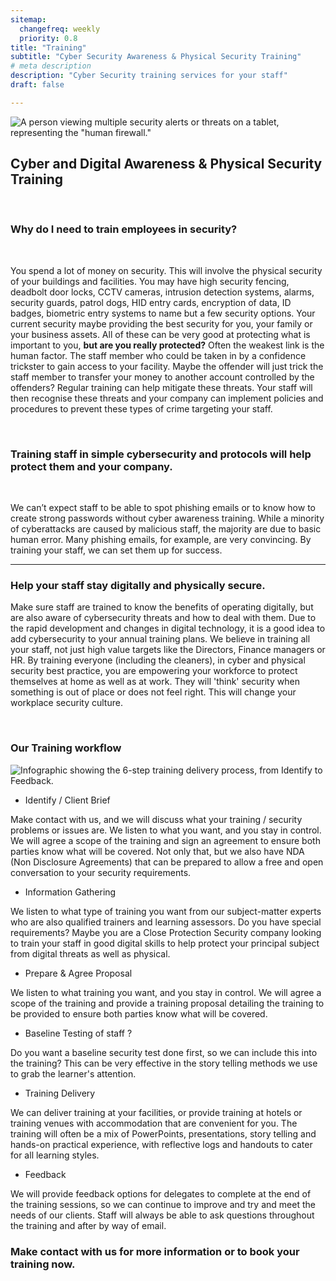 ```yaml
---
sitemap:
  changefreq: weekly
  priority: 0.8
title: "Training"
subtitle: "Cyber Security Awareness & Physical Security Training"
# meta description
description: "Cyber Security training services for your staff"
draft: false

---
```



![A person viewing multiple security alerts or threats on a tablet, representing the "human firewall."](../../images/training.jpg)




## Cyber and Digital Awareness & Physical Security Training

<br>

### Why do I need to train employees in security?

<br>

You spend a lot of money on security. This will involve the physical security of your buildings and facilities. You may have high security fencing, deadbolt door locks, CCTV cameras, intrusion detection systems, alarms, security guards, patrol dogs, HID entry cards, encryption of data, ID badges, biometric entry systems to name but a few security options. Your current security maybe providing the best security for you, your family or your business assets. All of these can be very good at protecting what is important to you, **but are you really protected?** Often the weakest link is the human factor. The staff member who could be taken in by a confidence trickster to gain access to your facility. Maybe the offender will just trick the staff member to transfer your money to another account controlled by the offenders? Regular training can help mitigate these threats. Your staff will then recognise these threats and your company can implement policies and procedures to prevent these types of crime targeting your staff.  

<br>

### Training staff in simple cybersecurity and protocols will help protect them and your company. 

<br>

We can’t expect staff to be able to spot phishing emails or to know how to create strong passwords without cyber awareness training. While a minority of cyberattacks are caused by malicious staff, the majority are due to basic human error. Many phishing emails, for example, are very convincing. By training your staff, we can set them up for success.

<hr>

### Help your staff stay digitally and physically secure.

Make sure staff are trained to know the benefits of operating digitally, but are also aware of cybersecurity threats and how to deal with them. Due to the rapid development and changes in digital technology, it is a good idea to add cybersecurity to your annual training plans. We believe in training all your staff, not just high value targets like the Directors, Finance managers or HR. By training everyone (including the cleaners), in cyber and physical security best practice, you are empowering your workforce to protect themselves at home as well as at work. They will 'think' security when something is out of place or does not feel right. This will change your workplace security culture.   

<br>

### Our Training workflow 

![Infographic showing the 6-step training delivery process, from Identify to Feedback.](../../images/Trainingworkflow.PNG)

* Identify / Client Brief

Make contact with us, and we will discuss what your training / security problems or issues are. We listen to what you want, and you stay in control. We will agree a scope of the training and sign an agreement to ensure both parties know what will be covered. Not only that, but we also have NDA (Non Disclosure Agreements) that can be prepared to allow a free and open conversation to your security requirements. 

* Information Gathering

We listen to what type of training you want from our subject-matter experts who are also qualified trainers and learning assessors. Do you have special requirements? Maybe you are a Close Protection Security company looking to train your staff in good digital skills to help protect your principal  subject from digital threats as well as physical. 

* Prepare & Agree Proposal 

We listen to what training you want, and you stay in control. We will agree a scope of the training and provide a training proposal detailing the training to be provided to ensure both parties know what will be covered.

* Baseline Testing of staff ?

Do you want a baseline security test done first, so we can include this into the training? This can be very effective in the story telling methods we use to grab the learner's attention.

* Training Delivery

We can deliver training at your facilities, or provide training at hotels or training venues with accommodation that are convenient for you. The training will often be a mix of PowerPoints, presentations, story telling and hands-on practical experience, with reflective logs and handouts to cater for all learning styles. 

* Feedback

We will provide feedback options for delegates to complete at the end of the training sessions, so we can continue to improve and try and meet the needs of our clients. Staff will always be able to ask questions throughout the training and after by way of email.

### Make contact with us for more information or to book your training now.